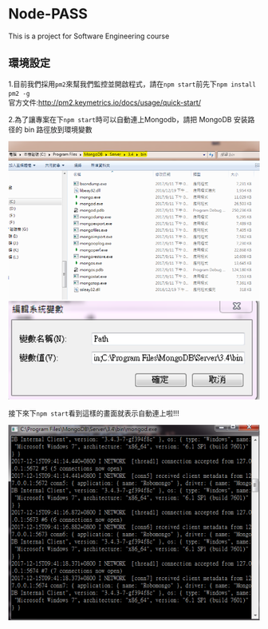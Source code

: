 # Node-PASS
This is a project for Software Engineering course 

## 環境設定
1.目前我們採用`pm2`來幫我們監控並開啟程式，請在`npm start`前先下`npm install pm2 -g`  
  官方文件:http://pm2.keymetrics.io/docs/usage/quick-start/

2.為了讓專案在下`npm start`時可以自動連上Mongodb，請把 MongoDB 安装路径的 bin 路徑放到環境變數

<img src="/ReadMeImg/dbenvsetting01.png" width="600">

<img src="/ReadMeImg/dbenvsetting02.png" width="600">

接下來下`npm start`看到這樣的畫面就表示自動連上啦!!!

<img src="/ReadMeImg/dbenvsetting03.png" width="600">

